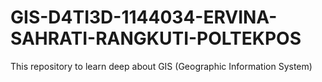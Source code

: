 # GIS-D4TI3D-1144034-ERVINA-SAHRATI-RANGKUTI-POLTEKPOS

This repository to learn deep about GIS (Geographic Information System)
